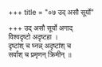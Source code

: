 +++
title = "०७ उद् असौ सूर्यो"

+++
उद् असौ सूर्यो अगाद्  
विश्वदृष्टो अदृष्टहा ।  
दृष्टांश् च घ्नन्न् अदृष्टांश् च  
सर्वांश् च प्रमृणन् क्रिमीन् ॥